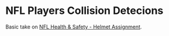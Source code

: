# NFL Players Collision Detecions

Basic take on [NFL Health & Safety - Helmet Assignment](https://www.kaggle.com/c/nfl-health-and-safety-helmet-assignment).
